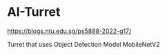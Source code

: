 # AI-Turret

https://blogs.ntu.edu.sg/ps5888-2022-g17/

Turret that uses Object Detection Model MobileNetV2
